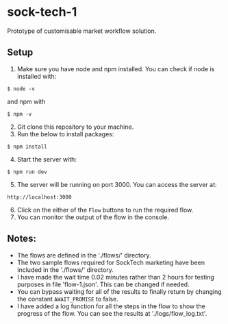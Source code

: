 # sock-tech-1

Prototype of customisable market workflow solution.

## Setup

1. Make sure you have node and npm installed. You can check if node is installed with:

```$ node -v```

and npm with

```$ npm -v```

2. Git clone this repository to your machine.
3. Run the below to install packages:

```$ npm install```

4. Start the server with:

```$ npm run dev```

5. The server will be running on port 3000. You can access the server at:

```http://localhost:3000```

6. Click on the either of the `Flow` buttons to run the required flow.
7. You can monitor the output of the flow in the console.

## Notes:

* The flows are defined in the './flows/' directory.
* The two sample flows required for SockTech marketing have been included in the './flows/' directory.
* I have made the wait time 0.02 minutes rather than 2 hours for testing purposes in file 'flow-1.json'. This can be changed if needed.
* You can bypass waiting for all of the results to finally return by changing the constant `AWAIT_PROMISE` to false.
* I have added a log function for all the steps in the flow to show the progress of the flow. You can see the results at './logs/flow_log.txt'.

